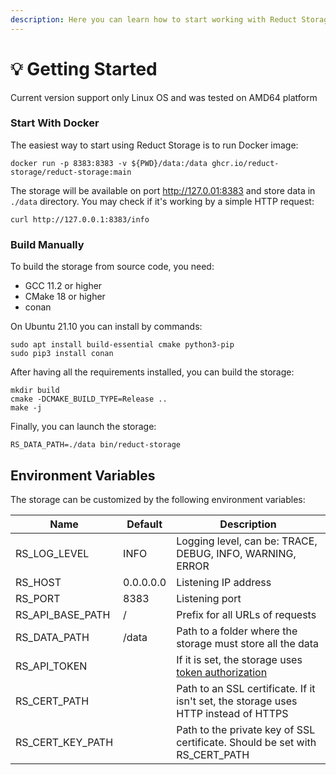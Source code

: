 ```yaml
---
description: Here you can learn how to start working with Reduct Storage
---
```


# 💡 Getting Started

Current version support only Linux OS and was tested on AMD64 platform

### Start With Docker

The easiest way to start using Reduct Storage is to run Docker image:

```
docker run -p 8383:8383 -v ${PWD}/data:/data ghcr.io/reduct-storage/reduct-storage:main 
```

The storage will be available on port http://127.0.01:8383 and store data in `./data` directory. You may check if it's working by a simple HTTP request:

```
curl http://127.0.0.1:8383/info
```

### Build Manually

To build the storage from source code, you need:

* GCC 11.2 or higher
* CMake 18 or higher
* conan

On Ubuntu 21.10 you can install by commands:

```
sudo apt install build-essential cmake python3-pip
sudo pip3 install conan
```

After having all the requirements installed, you can build the storage:

```
mkdir build
cmake -DCMAKE_BUILD_TYPE=Release ..
make -j
```

Finally, you can launch the storage:

```
RS_DATA_PATH=./data bin/reduct-storage
```

## Environment Variables

The storage can be customized by the following environment variables:

| Name                | Default   | Description                                                                            |
| ------------------- | --------- | -------------------------------------------------------------------------------------- |
| RS\_LOG\_LEVEL      | INFO      | Logging level, can be: TRACE, DEBUG, INFO, WARNING, ERROR                              |
| RS\_HOST            | 0.0.0.0.0 | Listening IP address                                                                   |
| RS\_PORT            | 8383      | Listening port                                                                         |
| RS\_API\_BASE\_PATH | /         | Prefix for all URLs of requests                                                        |
| RS\_DATA\_PATH      | /data     | Path to a folder where the storage must store all the data                             |
| RS\_API\_TOKEN      |           | If it is set, the storage uses [token authorization](http-api/token-authentication.md) |
| RS\_CERT\_PATH      |           | Path to an SSL certificate. If it isn't set, the storage uses HTTP instead of HTTPS    |
| RS\_CERT\_KEY\_PATH |           | Path to the private key of SSL certificate. Should be set with RS\_CERT\_PATH          |

